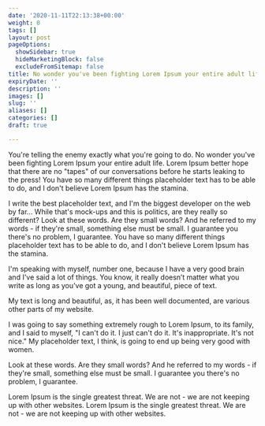 ```yaml
---
date: '2020-11-11T22:13:38+00:00'
weight: 0
tags: []
layout: post
pageOptions:
  showSidebar: true
  hideMarketingBlock: false
  excludeFromSitemap: false
title: No wonder you've been fighting Lorem Ipsum your entire adult life.
expiryDate: ''
description: ''
images: []
slug: ''
aliases: []
categories: []
draft: true

---
```

You're telling the enemy exactly what you're going to do. No wonder you've been fighting Lorem Ipsum your entire adult life. Lorem Ipsum better hope that there are no "tapes" of our conversations before he starts leaking to the press! You have so many different things placeholder text has to be able to do, and I don't believe Lorem Ipsum has the stamina.

I write the best placeholder text, and I'm the biggest developer on the web by far... While that's mock-ups and this is politics, are they really so different? Look at these words. Are they small words? And he referred to my words - if they're small, something else must be small. I guarantee you there's no problem, I guarantee. You have so many different things placeholder text has to be able to do, and I don't believe Lorem Ipsum has the stamina.

I'm speaking with myself, number one, because I have a very good brain and I've said a lot of things. You know, it really doesn’t matter what you write as long as you’ve got a young, and beautiful, piece of text.

My text is long and beautiful, as, it has been well documented, are various other parts of my website.

I was going to say something extremely rough to Lorem Ipsum, to its family, and I said to myself, "I can't do it. I just can't do it. It's inappropriate. It's not nice." My placeholder text, I think, is going to end up being very good with women.

Look at these words. Are they small words? And he referred to my words - if they're small, something else must be small. I guarantee you there's no problem, I guarantee.

Lorem Ipsum is the single greatest threat. We are not - we are not keeping up with other websites. Lorem Ipsum is the single greatest threat. We are not - we are not keeping up with other websites.